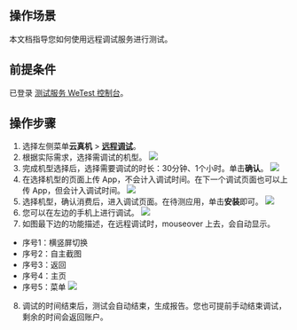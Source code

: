 ## 操作场景

本文档指导您如何使用远程调试服务进行测试。

## 前提条件
已登录 [测试服务 WeTest 控制台](https://console.cloud.tencent.com/wetest)。

## 操作步骤
1. 选择左侧菜单**云真机** > [**远程调试**](https://console.cloud.tencent.com/wetest/cloudphone/remote)。
2. 根据实际需求，选择需调试的机型。
![](https://main.qcloudimg.com/raw/34927c13eb5f062307d9a10f5f106b20.png)
3. 完成机型选择后，选择需要调试的时长：30分钟、1个小时。单击**确认**。
![](https://main.qcloudimg.com/raw/cc5d245ac94c949a6bb1cd7da81201b5.png)
4. 在选择机型的页面上传 App，不会计入调试时间。在下一个调试页面也可以上传 App，但会计入调试时间。
![](https://main.qcloudimg.com/raw/6a935e6350101ae1f52257ee4eaea8cc.png)
5. 选择机型，确认消费后，进入调试页面。在待测应用，单击**安装**即可。
![](https://main.qcloudimg.com/raw/e4295accdc5cf8f38e545bd13400751f.png)
6. 您可以在左边的手机上进行调试。
![](https://main.qcloudimg.com/raw/36d900bbbb9a3ce4ac6b680a71a7ed61.png)
7. 如图最下边的功能描述，在远程调试时，mouseover 上去，会自动显示。 
 - 序号1：横竖屏切换
 - 序号2：自主截图
 - 序号3：返回
 - 序号4：主页
 - 序号5：菜单
![](https://mc.qcloudimg.com/static/img/d50e9e3b111b189cac4573bed01be022/xuhao.png)
8. 调试的时间结束后，测试会自动结束，生成报告。您也可提前手动结束调试，剩余的时间会返回账户。





